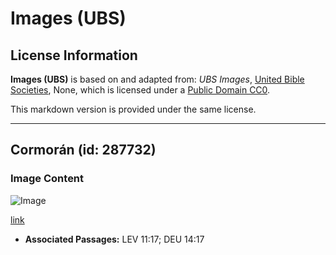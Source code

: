 # Images (UBS)

## License Information

**Images (UBS)** is based on and adapted from: _UBS Images_, [United Bible Societies](https://unitedbiblesocieties.org/), None, which is licensed under a [Public Domain CC0](https://creativecommons.org/public-domain/cc0/).

This markdown version is provided under the same license.



--------------------------------

## Cormorán (id: 287732)

### Image Content

![Image](https://cdn.aquifer.bible/aquifer-content/resources/Media/WEB-0152_cormorant.jpg)

[link](https://cdn.aquifer.bible/aquifer-content/resources/Media/WEB-0152_cormorant.jpg)

* **Associated Passages:** LEV 11:17; DEU 14:17

